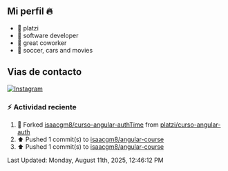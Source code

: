 ## Mi perfil 🔥


- 🔭 platzi
- 🌱 software developer
- 👯 great coworker
- 💬 soccer, cars and movies

## Vias de contacto

[![Instagram](https://img.shields.io/badge/@isaacgm__-%23E4405F?style=for-the-badge&logo=instagram&logoColor=white)](https://www.instagram.com/isaacgm__/)

### :zap: Actividad reciente 
<!--RECENT_ACTIVITY:start-->
1. 🔱 Forked [isaacgm8/curso-angular-authTime](https://github.com/isaacgm8/curso-angular-authTime) from [platzi/curso-angular-auth](https://github.com/platzi/curso-angular-auth)<br>
2. ⬆️ Pushed 1 commit(s) to [isaacgm8/angular-course](https://github.com/isaacgm8/angular-course)<br>
3. ⬆️ Pushed 1 commit(s) to [isaacgm8/angular-course](https://github.com/isaacgm8/angular-course)<br>
<!--RECENT_ACTIVITY:end-->
<!--RECENT_ACTIVITY:last_update-->
Last Updated: Monday, August 11th, 2025, 12:46:12 PM
<!--RECENT_ACTIVITY:last_update_end-->

